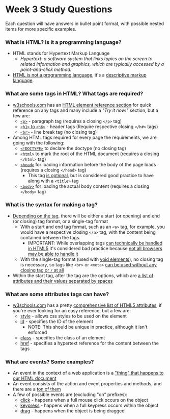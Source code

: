 # Week 3 Study Questions
Each question will have answers in bullet point format, with possible nested items for more specific examples.

### What is HTML? Is it a programming language?
- HTML stands for Hypertext Markup Language
  - _Hypertext: a software system that links topics on the screen to related information and graphics, which are typically accessed by a point-and-click method._
- [HTML is not a programming language](https://ischool.syr.edu/infospace/2012/04/05/why-html-is-not-a-programming-language/), it's a [descriptive markup language](https://en.wikipedia.org/wiki/Markup_language#Types_of_markup_language).

### What are some tags in HTML? What tags are required?
- [w3schools.com](https://www.w3schools.com) has an [HTML element reference section](https://www.w3schools.com/tags/) for quick reference on any tags and many include a _"Try it now!"_ section, but a few are:
  - [`<p>`](https://www.w3schools.com/tags/tag_p.asp) - paragraph tag (requires a closing `</p>` tag)
  - [`<h1>` to `<h6>`](https://www.w3schools.com/tags/tag_hn.asp) - header tags (Require respective closing `</h#>` tags)
  - [`<br>`](https://www.w3schools.com/tags/tag_br.asp) - line break tag (no closing tag)
- Among HTML tags required for every page the requirements, we are going with the following:
  - [`<!DOCTYPE>`](https://www.w3schools.com/tags/tag_doctype.asp) to declare the doctype (no closing tag)
  - [`<html>`](https://www.w3schools.com/tags/tag_html.asp) to mark the root of the HTML document (requires a closing `</html>` tag)
  - [`<head>`](https://www.w3schools.com/tags/tag_head.asp) for loading information before the body of the page loads (requires a closing `</head>` tag)
    - This tag [is optional](https://www.w3schools.com/html/html_basic.asp), but is considered good practice to have along with a [`<title>`](http://www.w3schools.com/tags/title.asp) tag
  - [`<body>`](https://www.w3schools.com/tags/tag_body.asp) for loading the actual body content (requires a closing `</body>` tag)

### What is the syntax for making a tag?
- [Depending on the tag](https://www.w3.org/community/webed/wiki/HTML/Training/Tag_syntax), there will be either a start (or opening) and end (or closing) tag format, or a single-tag format
  - With a start and end tag format, such as an `<a>` tag, for example, you would have a respective closing `</a>` tag, with the content being contained between the tags.
    - IMPORTANT: While overlapping tags [can technically be handled in HTML5](https://html.spec.whatwg.org/multipage/parsing.html#adoption-agency-algorithm) it's considered bad practice because [not all browsers may be able to handle it](https://html.spec.whatwg.org/multipage/syntax.html#parse-error)
  - With the single-tag format (used with [void elements](https://www.w3.org/TR/html5/syntax.html#void-elements)), no closing tag is necessary, so tags like `<br>` or `<meta>` [can be used without any closing tag or `/` at all](https://www.w3.org/TR/html5/syntax.html#start-tags)
- Within the start tag, after the tag are the options, which are [a list of attributes and their values separated by spaces](https://www.w3.org/TR/html5/syntax.html#attributes)

### What are some attributes tags can have?
- [w3schools.com](https://www.w3schools.com) has a pretty [comprehensive list of HTML5 attributes](https://www.w3schools.com/tags/ref_attributes.asp), if you're ever looking for an easy reference, but a few are:
  - [style](https://www.w3schools.com/tags/att_style.asp) - allows css styles to be used on the element
  - [id](https://www.w3schools.com/tags/att_id.asp) - specifies the ID of the element
    - NOTE: This should be unique in practice, although it isn't enforced
  - [class](https://www.w3schools.com/tags/att_class.asp) - specifies the class of an element
  - [href](https://www.w3schools.com/tags/att_href.asp) - specifies a hypertext reference for the content between the tags

### What are events? Some examples?
- An event in the context of a web application is a ["thing" that happens to our HTML document](https://www.w3schools.com/js/js_events.asp)
- An event consists of the action and event properties and methods, and there are a [ton of them](https://www.w3schools.com/jsref/dom_obj_event.asp)
- A few of possible events are (excluding "on" prefixes):
  - [click](https://www.w3schools.com/jsref/event_onclick.asp) - happens when a full mouse click occurs on the object
  - [keypress](https://www.w3schools.com/jsref/event_onkeypress.asp) - happens when a full keypress occurs within the object
  - [drag](https://www.w3schools.com/jsref/event_ondrag.asp) - happens when the object is being dragged

